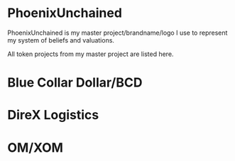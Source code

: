 # PhoenixUnchained
PhoenixUnchained is my master project/brandname/logo I use to represent my system of beliefs and valuations.

All token projects from my master project are listed here.
# Blue Collar Dollar/BCD
# DireX Logistics
# OM/XOM

